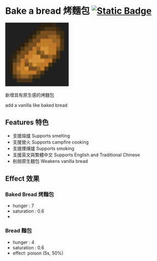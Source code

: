 # Bake a bread 烤麵包 [![Static Badge](https://img.shields.io/badge/CurseForge-yangyx30678-black?style=for-the-badge)](https://legacy.curseforge.com/minecraft/mc-mods/bake-a-bread)

<img src="https://raw.githubusercontent.com/yangyx30678/Bake-a-bread/main/logo.gif" width="200" />

新增具有原生感的烤麵包

add a vanilla like baked bread

## Features 特色
* 支援熔爐 Supports smelting
* 支援營火 Supports campfire cooking
* 支援煙燻爐 Supports smoking
* 支援英文與繁體中文 Supports English and Traditional Chinese
* 削弱原生麵包 Weakens vanilla bread

## Effect 效果

### Baked Bread 烤麵包
* hunger : 7
* saturation : 0.6
* 
### Bread 麵包
* hunger : 4
* saturation : 0.6
* effect: poison (5s, 50%)
